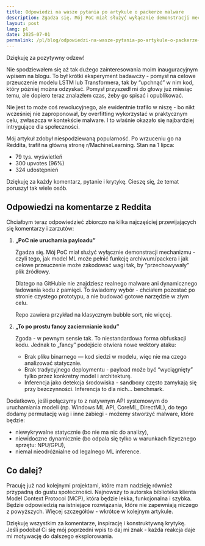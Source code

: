 ```yaml
---
title: Odpowiedzi na wasze pytania po artykule o packerze malware
description: Zgadza się. Mój PoC miał służyć wyłącznie demonstracji mechanizmu - czyli tego, jak model ML może pełnić funkcję archiwum/packera i jak celowe przeuczenie może zakodować wagi tak, by “przechowywały” plik źródłowy.
layout: post
lang: pl
date: 2025-07-01
permalink: /pl/blog/odpowiedzi-na-wasze-pytania-po-artykule-o-packerze-malware/
---
```


Dziękuję za pozytywny odzew!

Nie spodziewałem się aż tak dużego zainteresowania moim inauguracyjnym wpisem na blogu. To był krótki eksperyment badawczy - pomysł na celowe przeuczenie modelu LSTM lub Transformera, tak by “upchnąć” w nim kod, który później można odzyskać. Pomysł przyszedł mi do głowy już miesiąc temu, ale dopiero teraz znalazłem czas, żeby go spisać i opublikować.

Nie jest to może coś rewolucyjnego, ale ewidentnie trafiło w niszę - bo nikt wcześniej nie zaproponował, by overfitting wykorzystać w praktycznym celu, zwłaszcza w kontekście malware. I to właśnie okazało się najbardziej intrygujące dla społeczności.

Mój artykuł zdobył niespodziewaną popularność. Po wrzuceniu go na Reddita, trafił na główną stronę r/MachineLearning. Stan na 1 lipca:

- 79 tys. wyświetleń
- 300 upvotes (96%)
- 324 udostępnień

Dziękuję za każdy komentarz, pytanie i krytykę. Cieszę się, że temat poruszył tak wiele osób.

## Odpowiedzi na komentarze z Reddita

Chciałbym teraz odpowiedzieć zbiorczo na kilka najczęściej przewijających się komentarzy i zarzutów:

1. **„PoC nie uruchamia payloadu”**

    Zgadza się. Mój PoC miał służyć wyłącznie demonstracji mechanizmu - czyli tego, jak model ML może pełnić funkcję archiwum/packera i jak celowe przeuczenie może zakodować wagi tak, by “przechowywały” plik źródłowy.

    Dlatego na GitHubie nie znajdziesz realnego malware ani dynamicznego ładowania kodu z pamięci. To świadomy wybór - chciałem pozostać po stronie czystego prototypu, a nie budować gotowe narzędzie w złym celu.

    Repo zawiera przykład na klasycznym bubble sort, nic więcej.

2. **„To po prostu fancy zaciemnianie kodu”**

    Zgoda - w pewnym sensie tak. To niestandardowa forma obfuskacji kodu. Jednak to „fancy” podejście otwiera nowe wektory ataku:

    - Brak pliku binarnego — kod siedzi w modelu, więc nie ma czego analizować statycznie.
    - Brak tradycyjnego deploymentu - payload może być “wyciągnięty” tylko przez konkretny model i architekturę.
    - Inferencja jako detekcja środowiska - sandboxy często zamykają się przy bezczynności. Inferencja to dla nich… benchmark.

Dodatkowo, jeśli połączymy to z natywnym API systemowym do uruchamiania modeli (np. Windows ML API, CoreML, DirectML), do tego dodamy permutację wag i inne zabiegi - możemy stworzyć malware, które będzie:

- niewykrywalne statycznie (bo nie ma nic do analizy),
- niewidoczne dynamicznie (bo odpala się tylko w warunkach fizycznego sprzętu: NPU/GPU),
- niemal nieodróżnialne od legalnego ML inference.

## Co dalej?

Pracuję już nad kolejnymi projektami, które mam nadzieję również przypadną do gustu społeczności. Najnowszy to autorska biblioteka klienta Model Context Protocol (MCP), która będzie lekka, funkcjonalna i szybka. Będzie odpowiedzią na istniejące rozwiązania, które nie zapewniają niczego z powyższych. Więcej szczegółów - wkrótce w kolejnym artykule.

Dziękuję wszystkim za komentarze, inspirację i konstruktywną krytykę. Jeśli podobał Ci się mój poprzedni wpis to daj mi znak - każda reakcja daje mi motywację do dalszego eksplorowania.
